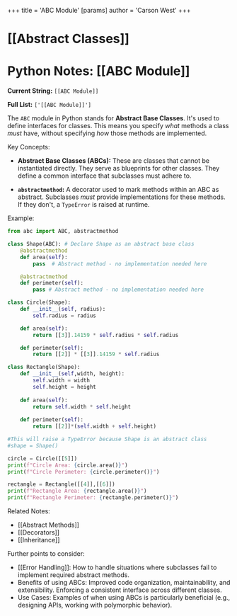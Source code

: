 +++
 title = 'ABC Module'
[params]
	author = 'Carson West'
+++
# [[Abstract Classes]]
# Python Notes: [[ABC Module]] 
**Current String:** `[[ABC Module]]`

**Full List:** `['[[ABC Module]]']`


The `ABC` module in Python stands for **Abstract Base Classes**.  It's used to define interfaces for classes.  This means you specify *what* methods a class *must* have, without specifying *how* those methods are implemented.

Key Concepts:

* **Abstract Base Classes (ABCs):**  These are classes that cannot be instantiated directly. They serve as blueprints for other classes.  They define a common interface that subclasses must adhere to.

* **`abstractmethod`:** A decorator used to mark methods within an ABC as abstract.  Subclasses *must* provide implementations for these methods.  If they don't, a `TypeError` is raised at runtime.


Example:

```python
from abc import ABC, abstractmethod

class Shape(ABC): # Declare Shape as an abstract base class
    @abstractmethod
    def area(self):
        pass  # Abstract method - no implementation needed here

    @abstractmethod
    def perimeter(self):
        pass # Abstract method - no implementation needed here

class Circle(Shape):
    def __init__(self, radius):
        self.radius = radius

    def area(self):
        return [[3]].14159 * self.radius * self.radius

    def perimeter(self):
        return [[2]] * [[3]].14159 * self.radius

class Rectangle(Shape):
    def __init__(self,width, height):
        self.width = width
        self.height = height
    
    def area(self):
        return self.width * self.height
    
    def perimeter(self):
        return [[2]]*(self.width + self.height)

#This will raise a TypeError because Shape is an abstract class
#shape = Shape()

circle = Circle([[5]])
print(f"Circle Area: {circle.area()}")
print(f"Circle Perimeter: {circle.perimeter()}")

rectangle = Rectangle([[4]],[[6]])
print(f"Rectangle Area: {rectangle.area()}")
print(f"Rectangle Perimeter: {rectangle.perimeter()}")

```

Related Notes:

* [[Abstract Methods]]
* [[Decorators]]
* [[Inheritance]]


Further points to consider:

*   [[Error Handling]]:  How to handle situations where subclasses fail to implement required abstract methods.
*   Benefits of using ABCs:  Improved code organization, maintainability, and extensibility.  Enforcing a consistent interface across different classes.
*   Use Cases:  Examples of when using ABCs is particularly beneficial (e.g., designing APIs, working with polymorphic behavior).


